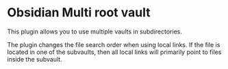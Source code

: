 # Obsidian Multi root vault

This plugin allows you to use multiple vaults in subdirectories.

The plugin changes the file search order when using local links. If the file is located in one of the subvaults, then all local links will primarily point to files inside the subvault.
